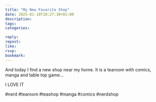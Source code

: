 ```yaml
---
title: "My New Favorite Shop"
date: 2025-01-18T18:27:38+01:00
description:
tags:
categories:

reply:
repost:
like:
rsvp:
bookmark:
---
```


And today I find a new shop near my home. 
It is a tearoom with comics, manga and table top game...

I LOVE IT

#nerd #tearoom #teashop #manga #comics #nerdshop
